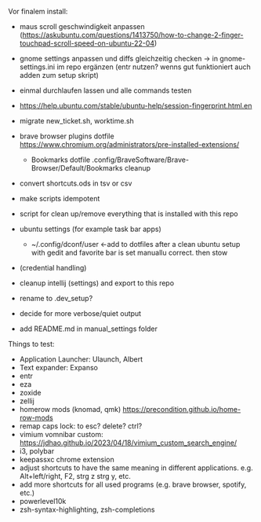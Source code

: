 Vor finalem install:
- maus scroll geschwindigkeit anpassen (https://askubuntu.com/questions/1413750/how-to-change-2-finger-touchpad-scroll-speed-on-ubuntu-22-04)
- gnome settings anpassen und diffs gleichzeitig checken -> in gnome-settings.ini im repo ergänzen (entr nutzen? wenns gut funktioniert auch adden zum setup skript)
- einmal durchlaufen lassen und alle commands testen
- https://help.ubuntu.com/stable/ubuntu-help/session-fingerprint.html.en







- migrate new_ticket.sh, worktime.sh 

- brave browser plugins dotfile
    https://www.chromium.org/administrators/pre-installed-extensions/
    - Bookmarks dotfile .config/BraveSoftware/Brave-Browser/Default/Bookmarks cleanup

- convert shortcuts.ods in tsv or csv

- make scripts idempotent

- script for clean up/remove everything that is installed with this repo

- ubuntu settings (for example task bar apps)
	- ~/.config/dconf/user  <-add to dotfiles after a clean ubuntu setup with gedit and favorite bar is set manuallu correct. then stow
- (credential handling)

- cleanup intellij (settings) and export to this repo

- rename to .dev_setup?

- decide for more verbose/quiet output

- add README.md in manual_settings folder

Things to test:
- Application Launcher: Ulaunch, Albert
- Text expander: Expanso
- entr 
- eza
- zoxide
- zellij
- homerow mods (knomad, qmk) https://precondition.github.io/home-row-mods
- remap caps lock: to esc? delete? ctrl?
- vimium vomnibar custom: https://jdhao.github.io/2023/04/18/vimium_custom_search_engine/ 
- i3, polybar
- keepassxc chrome extension
- adjust shortcuts to have the same meaning in different applications. e.g. Alt+left/right, F2, strg z strg y, etc.
- add more shortcuts for all used programs (e.g. brave browser, spotify, etc.)
- powerlevel10k
- zsh-syntax-highlighting, zsh-completions
